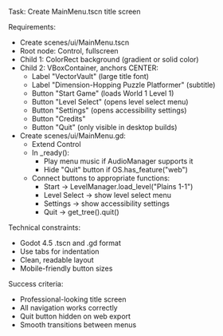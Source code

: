 Task: Create MainMenu.tscn title screen

Requirements:
- Create scenes/ui/MainMenu.tscn
- Root node: Control, fullscreen
- Child 1: ColorRect background (gradient or solid color)
- Child 2: VBoxContainer, anchors CENTER:
  - Label "VectorVault" (large title font)
  - Label "Dimension-Hopping Puzzle Platformer" (subtitle)
  - Button "Start Game" (loads World 1 Level 1)
  - Button "Level Select" (opens level select menu)
  - Button "Settings" (opens accessibility settings)
  - Button "Credits"
  - Button "Quit" (only visible in desktop builds)
- Create scenes/ui/MainMenu.gd:
  - Extend Control
  - In _ready():
	- Play menu music if AudioManager supports it
	- Hide "Quit" button if OS.has_feature("web")
  - Connect buttons to appropriate functions:
	- Start → LevelManager.load_level("Plains 1-1")
	- Level Select → show level select menu
	- Settings → show accessibility settings
	- Quit → get_tree().quit()

Technical constraints:
- Godot 4.5 .tscn and .gd format
- Use tabs for indentation
- Clean, readable layout
- Mobile-friendly button sizes

Success criteria:
- Professional-looking title screen
- All navigation works correctly
- Quit button hidden on web export
- Smooth transitions between menus
